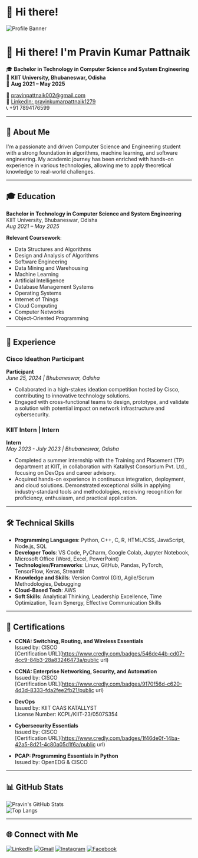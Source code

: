 # 👋 Hi there! 

![Profile Banner](path/to/your/banner/image.png)

# 👋 Hi there! I'm Pravin Kumar Pattnaik

🎓 **Bachelor in Technology in Computer Science and System Engineering**  
📍 **KIIT University, Bhubaneswar, Odisha**  
📅 **Aug 2021 – May 2025**  

📧 [pravinpattnaik002@gmail.com](mailto:pravinpattnaik002@gmail.com)  
🔗 [LinkedIn: pravinkumarpattnaik1279](https://www.linkedin.com/in/pravinkumarpattnaik1279/)  
📞 +91 7894176599

---

## 🚀 About Me

I'm a passionate and driven Computer Science and Engineering student with a strong foundation in algorithms, machine learning, and software engineering. My academic journey has been enriched with hands-on experience in various technologies, allowing me to apply theoretical knowledge to real-world challenges.

---

## 🎓 Education

**Bachelor in Technology in Computer Science and System Engineering**  
KIIT University, Bhubaneswar, Odisha  
*Aug 2021 – May 2025*

**Relevant Coursework**:  
- Data Structures and Algorithms
- Design and Analysis of Algorithms
- Software Engineering
- Data Mining and Warehousing
- Machine Learning
- Artificial Intelligence
- Database Management Systems
- Operating Systems
- Internet of Things
- Cloud Computing
- Computer Networks
- Object-Oriented Programming

---

## 💼 Experience

### **Cisco Ideathon Participant**  
**Participant**  
*June 25, 2024 | Bhubaneswar, Odisha*  
- Collaborated in a high-stakes ideation competition hosted by Cisco, contributing to innovative technology solutions.
- Engaged with cross-functional teams to design, prototype, and validate a solution with potential impact on network infrastructure and cybersecurity.

### **KIIT Intern | Intern**  
**Intern**  
*May 2023 - July 2023 | Bhubaneswar, Odisha*  
- Completed a summer internship with the Training and Placement (TP) department at KIIT, in collaboration with Katallyst Consortium Pvt. Ltd., focusing on DevOps and career advisory.
- Acquired hands-on experience in continuous integration, deployment, and cloud solutions. Demonstrated exceptional skills in applying industry-standard tools and methodologies, receiving recognition for proficiency, enthusiasm, and practical application.

---

## 🛠️ Technical Skills

- **Programming Languages**: Python, C++, C, R, HTML/CSS, JavaScript, Node.js, SQL
- **Developer Tools**: VS Code, PyCharm, Google Colab, Jupyter Notebook, Microsoft Office (Word, Excel, PowerPoint)
- **Technologies/Frameworks**: Linux, GitHub, Pandas, PyTorch, TensorFlow, Keras, Streamlit
- **Knowledge and Skills**: Version Control (Git), Agile/Scrum Methodologies, Debugging
- **Cloud-Based Tech**: AWS
- **Soft Skills**: Analytical Thinking, Leadership Excellence, Time Optimization, Team Synergy, Effective Communication Skills

---

## 🏅 Certifications

- **CCNA: Switching, Routing, and Wireless Essentials**  
  Issued by: CISCO  
  [Certification URL](https://www.credly.com/badges/546de44b-cd07-4cc9-84b3-28a83246473a/public url)

- **CCNA: Enterprise Networking, Security, and Automation**  
  Issued by: CISCO  
  [Certification URL](https://www.credly.com/badges/9170f56d-c620-4d3d-8333-fda2fee2fb21/public url)

- **DevOps**  
  Issued by: KIIT CAAS KATALLYST  
  License Number: KCPL/KIIT-23/0507S354

- **Cybersecurity Essentials**  
  Issued by: CISCO  
  [Certification URL](https://www.credly.com/badges/1f46de0f-14ba-42a5-8d21-4c80a05d1f6a/public url)

- **PCAP: Programming Essentials in Python**  
  Issued by: OpenEDG & CISCO

---

## 📊 GitHub Stats

![Pravin's GitHub Stats](https://github-readme-stats.vercel.app/api?username=pravin1279&show_icons=true&theme=radical)  
![Top Langs](https://github-readme-stats.vercel.app/api/top-langs/?username=pravin1279&layout=compact&theme=radical)

---

## 🌐 Connect with Me

[![LinkedIn](https://img.shields.io/badge/LinkedIn-blue?style=flat&logo=linkedin)](https://www.linkedin.com/in/pravinkumarpattnaik1279/)
[![Gmail](https://img.shields.io/badge/Gmail-red?style=flat&logo=gmail&logoColor=white)](mailto:pravinpattnaik002@gmail.com)
[![Instagram](https://img.shields.io/badge/Instagram-purple?style=flat&logo=instagram&logoColor=white)](https://www.instagram.com/pravinpattnaik1279/)
[![Facebook](https://img.shields.io/badge/Facebook-blue?style=flat&logo=facebook&logoColor=white)](https://www.facebook.com/pravinpattnaik/)

